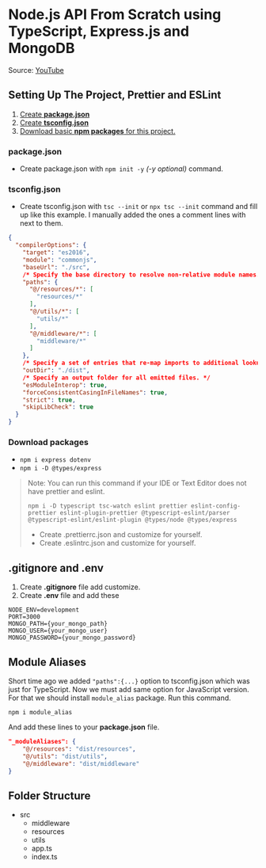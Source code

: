 # Node.js API From Scratch using TypeScript, Express.js and MongoDB

Source: [YouTube][youTubeUrl]

## Setting Up The Project, Prettier and ESLint

1. [Create **package.json**](#packagejson)
2. [Create **tsconfig.json**](#tsconfigjson)
3. [Download basic **npm packages** for this project.](#download-packages)

### package.json

+ Create package.json with ```npm init -y``` _(-y optional)_ command.

### tsconfig.json

+ Create tsconfig.json with ```tsc --init``` or ```npx tsc --init``` command and fill up like this example. I manually
  added the ones a comment lines with next to them.

```json lines
{
  "compilerOptions": {
    "target": "es2016",
    "module": "commonjs",
    "baseUrl": "./src",
    /* Specify the base directory to resolve non-relative module names. */
    "paths": {
      "@/resources/*": [
        "resources/*"
      ],
      "@/utils/*": [
        "utils/*"
      ],
      "@/middleware/*": [
        "middleware/*"
      ]
    },
    /* Specify a set of entries that re-map imports to additional lookup locations.*/
    "outDir": "./dist",
    /* Specify an output folder for all emitted files. */
    "esModuleInterop": true,
    "forceConsistentCasingInFileNames": true,
    "strict": true,
    "skipLibCheck": true
  }
}
```

### Download packages

+ ```npm i express dotenv```
+ ```npm i -D @types/express```

> Note: You can run this command if your IDE or Text Editor does not have prettier and eslint.
> ```
> npm i -D typescript tsc-watch eslint prettier eslint-config-prettier eslint-plugin-prettier @typescript-eslint/parser @typescript-eslint/eslint-plugin @types/node @types/express
> ```
> + Create .prettierrc.json and customize for yourself.
> + Create .eslintrc.json and customize for yourself.

## .gitignore and .env

1. Create **.gitignore** file add customize.
2. Create **.env** file and add these
```dotenv
NODE_ENV=development
PORT=3000
MONGO_PATH={your_mongo_path}
MONGO_USER={your_mongo_user}
MONGO_PASSWORD={your_mongo_password}
```

## Module Aliases
Short time ago we added ```"paths":{...}``` option to tsconfig.json which was just for TypeScript. Now we must add same option for JavaScript version. For that we should install ```module_alias``` package. Run this command.

```
npm i module_alias
```

And add these lines to your **package.json** file.

```json
"_moduleAliases": {
    "@/resources": "dist/resources",
    "@/utils": "dist/utils",
    "@/middleware": "dist/middleware"
}
```

## Folder Structure

+ src
  + middleware
  + resources
  + utils
  + app.ts
  + index.ts




















[//]: # (URLs)

[youTubeUrl]: https://www.youtube.com/playlist?list=PLfHWiTTUTVXfbwpJcIE6AwgCOaC5gWNOe
